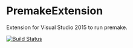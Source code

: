 # PremakeExtension
Extension for Visual Studio 2015 to run premake.

[![Build Status](http://jenkins.tomvandijck.com/job/PremakeExtension/badge/icon)](http://tomvandijck.org:8080/job/PremakeExtension/)
